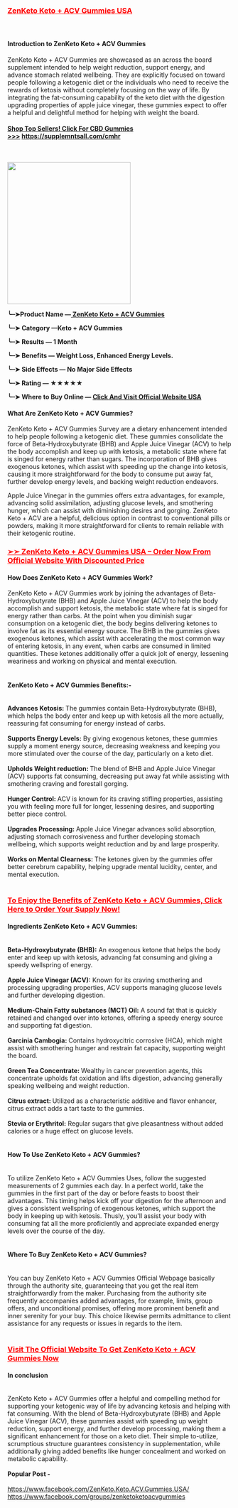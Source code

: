 <h3><span style="color: #ff0000;"><a style="color: #ff0000;" href="https://supplemntsall.com/cmhr" target="_blank" rel="nofollow" data-saferedirecturl="https://www.google.com/url?hl=en&amp;q=https://supplemntsall.com/cmhr&amp;source=gmail&amp;ust=1729348643818000&amp;usg=AOvVaw3g53vYMN3dIq8Pm9HiQEKy"><strong>ZenKeto Keto + ACV Gummies USA</strong></a></span></h3>
<h4>&nbsp;</h4>
<h4><strong>Introduction to ZenKeto Keto + ACV Gummies</strong></h4>
<p>ZenKeto Keto + ACV Gummies are showcased as an across the board supplement intended to help weight reduction, support energy, and advance stomach related wellbeing. They are explicitly focused on toward people following a ketogenic diet or the individuals who need to receive the rewards of ketosis without completely focusing on the way of life. By integrating the fat-consuming capability of the keto diet with the digestion upgrading properties of apple juice vinegar, these gummies expect to offer a helpful and delightful method for helping with weight the board.</p>
<h4><strong><a href="https://supplemntsall.com/cmhr" target="_blank" rel="nofollow" data-saferedirecturl="https://www.google.com/url?hl=en&amp;q=https://supplemntsall.com/cmhr&amp;source=gmail&amp;ust=1729348643818000&amp;usg=AOvVaw3g53vYMN3dIq8Pm9HiQEKy">Shop Top Sellers! Click For CBD Gummies &gt;&gt;&gt;</a>&nbsp;<a href="https://supplemntsall.com/cmhr" target="_blank" rel="nofollow" data-saferedirecturl="https://www.google.com/url?hl=en&amp;q=https://supplemntsall.com/cmhr&amp;source=gmail&amp;ust=1729348643818000&amp;usg=AOvVaw3g53vYMN3dIq8Pm9HiQEKy">https://supplemntsall.com/cmhr</a></strong></h4>
<p>&nbsp;</p>
<div><a href="https://supplemntsall.com/cmhr" target="_blank" rel="nofollow" data-saferedirecturl="https://www.google.com/url?hl=en&amp;q=https://supplemntsall.com/cmhr&amp;source=gmail&amp;ust=1729348643818000&amp;usg=AOvVaw3g53vYMN3dIq8Pm9HiQEKy"><img src="https://ci4.googleusercontent.com/proxy/8k33c80rJz02fBVtFRtvR2S0pcTIbP0M9PVj7i8CmFnOoScaA4Q69ahSW_IgD_ztQy6QwSGo8Ipig9jwbY86h5Cy7RI3luPWdUxLrYaeHz37WfyNlfRH-BJqEVUbkhP07TgMEwpKZaeLcWDJePO1p-0jS1toQ8xjhrif1NRVQ_HFW_QPKKetm1zpQgTkOSsdiT2U2Me3NS66ykVj05Wd6mK6yxJ5sOQUXvXvgUQ13hLQiwhqJME57z4HZfOxvsIqY25rt0O54UX1DWe46fT2b7QNo5lRFUAvQvU6aIWC67uDRdtHhqMkyfbcTBtZL311nlEcMmIripTA2CXjstlYWKEh-pBc5F6xIoC3Rl4HL9z_-zj1l3ctADxqW4SCEciMOVd81YE8SGNdSQ5KUzoBm7QKaEdGOTdg=s0-d-e1-ft#https://blogger.googleusercontent.com/img/b/R29vZ2xl/AVvXsEilINKZujPmXwVHujHfNlmairxufudHtZfQp6J2pLE5Gyc76zufnTMNVFv-EV4hG-bRj_ZVnsCJaKJ38QiKnxD8Sni5QzagarVr2mgWFDnYLxjS_Jbbgyn_oo-dyuPLvyafsQc5dN2EEcGE3tbNz5zkAnmXH-M49ftiLZm80x1-wOFc3f9x1rqyTK9A3rI/s320/ZenKeto%20Keto%20+%20ACV%20Gummies.png" alt="" width="277" height="320" border="0" data-iml="48574.40000000596" /></a></div>
<p><strong>╰┈➤Product Name &mdash;<a href="https://supplemntsall.com/cmhr" target="_blank" rel="nofollow" data-saferedirecturl="https://www.google.com/url?hl=en&amp;q=https://supplemntsall.com/cmhr&amp;source=gmail&amp;ust=1729348643818000&amp;usg=AOvVaw3g53vYMN3dIq8Pm9HiQEKy">&nbsp;ZenKeto Keto + ACV Gummies</a></strong></p>
<p><strong>╰┈➤ Category &mdash;Keto + ACV Gummies</strong></p>
<p><strong>╰┈➤ Results &mdash; 1 Month</strong></p>
<p><strong>╰┈➤ Benefits &mdash; Weight Loss, Enhanced Energy Levels.</strong></p>
<p><strong>╰┈➤ Side Effects &mdash; No Major Side Effects</strong></p>
<p><strong>╰┈➤ Rating &mdash; ★★★★★</strong></p>
<p><strong>╰┈➤ Where to Buy Online &mdash;&nbsp;<a href="https://supplemntsall.com/cmhr" target="_blank" rel="nofollow" data-saferedirecturl="https://www.google.com/url?hl=en&amp;q=https://supplemntsall.com/cmhr&amp;source=gmail&amp;ust=1729348643818000&amp;usg=AOvVaw3g53vYMN3dIq8Pm9HiQEKy">Click And Visit Official Website US</a><a href="https://supplemntsall.com/cmhr" target="_blank" rel="nofollow" data-saferedirecturl="https://www.google.com/url?hl=en&amp;q=https://supplemntsall.com/cmhr&amp;source=gmail&amp;ust=1729348643818000&amp;usg=AOvVaw3g53vYMN3dIq8Pm9HiQEKy">A</a></strong></p>
<h4><strong>What Are ZenKeto Keto + ACV Gummies?</strong></h4>
<p>ZenKeto Keto + ACV Gummies Survey are a dietary enhancement intended to help people following a ketogenic diet. These gummies consolidate the force of Beta-Hydroxybutyrate (BHB) and Apple Juice Vinegar (ACV) to help the body accomplish and keep up with ketosis, a metabolic state where fat is singed for energy rather than sugars. The incorporation of BHB gives exogenous ketones, which assist with speeding up the change into ketosis, causing it more straightforward for the body to consume put away fat, further develop energy levels, and backing weight reduction endeavors.</p>
<p>Apple Juice Vinegar in the gummies offers extra advantages, for example, advancing solid assimilation, adjusting glucose levels, and smothering hunger, which can assist with diminishing desires and gorging. ZenKeto Keto + ACV are a helpful, delicious option in contrast to conventional pills or powders, making it more straightforward for clients to remain reliable with their ketogenic routine.</p>
<h3><span style="color: #ff0000;"><a style="color: #ff0000;" href="https://supplemntsall.com/cmhr" target="_blank" rel="nofollow" data-saferedirecturl="https://www.google.com/url?hl=en&amp;q=https://supplemntsall.com/cmhr&amp;source=gmail&amp;ust=1729348643818000&amp;usg=AOvVaw3g53vYMN3dIq8Pm9HiQEKy"><strong>➢➣ ZenKeto Keto + ACV Gummies USA &ndash; Order Now From Official Website With Discounted Price</strong></a></span></h3>
<h4><strong>How Does ZenKeto Keto + ACV Gummies Work?</strong></h4>
<div>ZenKeto Keto + ACV Gummies work by joining the advantages of Beta-Hydroxybutyrate (BHB) and Apple Juice Vinegar (ACV) to help the body accomplish and support ketosis, the metabolic state where fat is singed for energy rather than carbs. At the point when you diminish sugar consumption on a ketogenic diet, the body begins delivering ketones to involve fat as its essential energy source. The BHB in the gummies gives exogenous ketones, which assist with accelerating the most common way of entering ketosis, in any event, when carbs are consumed in limited quantities. These ketones additionally offer a quick jolt of energy, lessening weariness and working on physical and mental execution.</div>
<div>&nbsp;</div>
<h4><strong>ZenKeto Keto + ACV Gummies Benefits:-</strong>&nbsp;</h4>
<div>&nbsp;</div>
<div>
<div><strong>Advances Ketosis:&nbsp;</strong>The gummies contain Beta-Hydroxybutyrate (BHB), which helps the body enter and keep up with ketosis all the more actually, reassuring fat consuming for energy instead of carbs.</div>
<div>&nbsp;</div>
<div><strong>Supports Energy Levels:</strong>&nbsp;By giving exogenous ketones, these gummies supply a moment energy source, decreasing weakness and keeping you more stimulated over the course of the day, particularly on a keto diet.</div>
<div>&nbsp;</div>
<div><strong>Upholds Weight reduction:&nbsp;</strong>The blend of BHB and Apple Juice Vinegar (ACV) supports fat consuming, decreasing put away fat while assisting with smothering craving and forestall gorging.</div>
<div>&nbsp;</div>
<div><strong>Hunger Control:&nbsp;</strong>ACV is known for its craving stifling properties, assisting you with feeling more full for longer, lessening desires, and supporting better piece control.</div>
<div>&nbsp;</div>
<div><strong>Upgrades Processing:&nbsp;</strong>Apple Juice Vinegar advances solid absorption, adjusting stomach corrosiveness and further developing stomach wellbeing, which supports weight reduction and by and large prosperity.</div>
<div>&nbsp;</div>
<div><strong>Works on Mental Clearness:&nbsp;</strong>The ketones given by the gummies offer better cerebrum capability, helping upgrade mental lucidity, center, and mental execution.</div>
</div>
<div>&nbsp;</div>
<div>
<h3><span style="color: #ff0000;"><a style="color: #ff0000;" href="https://supplemntsall.com/cmhr" target="_blank" rel="nofollow" data-saferedirecturl="https://www.google.com/url?hl=en&amp;q=https://supplemntsall.com/cmhr&amp;source=gmail&amp;ust=1729348643818000&amp;usg=AOvVaw3g53vYMN3dIq8Pm9HiQEKy"><strong>To Enjoy the Benefits of&nbsp;ZenKeto Keto + ACV Gummies, Click Here to Order Your Supply Now!</strong></a></span></h3>
</div>
<h4><strong>Ingredients ZenKeto Keto + ACV Gummies:</strong></h4>
<div>&nbsp;</div>
<div>
<div><strong>Beta-Hydroxybutyrate (BHB):</strong>&nbsp;An exogenous ketone that helps the body enter and keep up with ketosis, advancing fat consuming and giving a speedy wellspring of energy.</div>
<div><strong>&nbsp;</strong></div>
<div><strong>Apple Juice Vinegar (ACV):</strong>&nbsp;Known for its craving smothering and processing upgrading properties, ACV supports managing glucose levels and further developing digestion.</div>
<div>&nbsp;</div>
<div><strong>Medium-Chain Fatty substances (MCT) Oil:</strong>&nbsp;A sound fat that is quickly retained and changed over into ketones, offering a speedy energy source and supporting fat digestion.</div>
<div>&nbsp;</div>
<div><strong>Garcinia Cambogia:&nbsp;</strong>Contains hydroxycitric corrosive (HCA), which might assist with smothering hunger and restrain fat capacity, supporting weight the board.</div>
<div>&nbsp;</div>
<div><strong>Green Tea Concentrate:&nbsp;</strong>Wealthy in cancer prevention agents, this concentrate upholds fat oxidation and lifts digestion, advancing generally speaking wellbeing and weight reduction.</div>
<div>&nbsp;</div>
<div><strong>Citrus extract:&nbsp;</strong>Utilized as a characteristic additive and flavor enhancer, citrus extract adds a tart taste to the gummies.</div>
<div><strong>&nbsp;</strong></div>
<div><strong>Stevia or Erythritol:</strong>&nbsp;Regular sugars that give pleasantness without added calories or a huge effect on glucose levels.</div>
</div>
<div>&nbsp;</div>
<h4><strong>How To Use ZenKeto Keto + ACV Gummies?</strong></h4>
<div>&nbsp;</div>
<div>
<div>To utilize ZenKeto Keto + ACV Gummies Uses, follow the suggested measurements of 2 gummies each day. In a perfect world, take the gummies in the first part of the day or before feasts to boost their advantages. This timing helps kick off your digestion for the afternoon and gives a consistent wellspring of exogenous ketones, which support the body in keeping up with ketosis. Thusly, you'll assist your body with consuming fat all the more proficiently and appreciate expanded energy levels over the course of the day.</div>
<div>&nbsp;</div>
<h4><strong>Where To Buy ZenKeto Keto + ACV Gummies?</strong></h4>
</div>
<div>&nbsp;</div>
<div>You can buy ZenKeto Keto + ACV Gummies Official Webpage basically through the authority site, guaranteeing that you get the real item straightforwardly from the maker. Purchasing from the authority site frequently accompanies added advantages, for example, limits, group offers, and unconditional promises, offering more prominent benefit and inner serenity for your buy. This choice likewise permits admittance to client assistance for any requests or issues in regards to the item.</div>
<div>&nbsp;</div>
<div>
<h3><span style="color: #ff0000;"><a style="color: #ff0000;" href="https://supplemntsall.com/cmhr" target="_blank" rel="nofollow" data-saferedirecturl="https://www.google.com/url?hl=en&amp;q=https://supplemntsall.com/cmhr&amp;source=gmail&amp;ust=1729348643818000&amp;usg=AOvVaw3g53vYMN3dIq8Pm9HiQEKy"><strong>Visit The Official Website To Get&nbsp;ZenKeto Keto + ACV Gummies&nbsp;Now</strong></a></span></h3>
</div>
<h4><strong>In conclusion</strong></h4>
<div>&nbsp;</div>
<div>ZenKeto Keto + ACV Gummies offer a helpful and compelling method for supporting your ketogenic way of life by advancing ketosis and helping with fat consuming. With the blend of Beta-Hydroxybutyrate (BHB) and Apple Juice Vinegar (ACV), these gummies assist with speeding up weight reduction, support energy, and further develop processing, making them a significant enhancement for those on a keto diet. Their simple to-utilize, scrumptious structure guarantees consistency in supplementation, while additionally giving added benefits like hunger concealment and worked on metabolic capability.</div>
<div>&nbsp;</div>
<div><strong>Popular Post -&nbsp;</strong></div>
<div><strong>&nbsp;</strong></div>
<div><a href="https://www.facebook.com/ZenKeto.Keto.ACV.Gummies.USA/" target="_blank" rel="nofollow" data-saferedirecturl="https://www.google.com/url?hl=en&amp;q=https://www.facebook.com/ZenKeto.Keto.ACV.Gummies.USA/&amp;source=gmail&amp;ust=1729348643818000&amp;usg=AOvVaw15_cCJ5DCoqqV_CqRESZ-b">https://www.facebook.com/ZenKeto.Keto.ACV.Gummies.USA/</a></div>
<div><a href="https://www.facebook.com/groups/zenketoketoacvgummies" target="_blank" rel="nofollow" data-saferedirecturl="https://www.google.com/url?hl=en&amp;q=https://www.facebook.com/groups/zenketoketoacvgummies&amp;source=gmail&amp;ust=1729348643818000&amp;usg=AOvVaw09DTsxWEsInVijssbWgIak">https://www.facebook.com/groups/zenketoketoacvgummies</a></div>
<div>&nbsp;</div>
